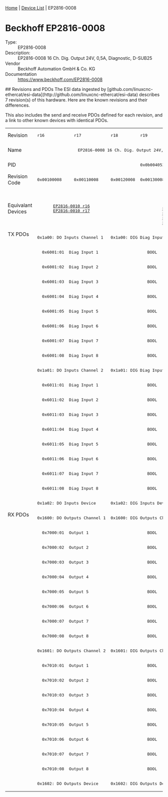 <div class="nav"><a href="/esi-data">Home</a> | <a href="/esi-data/devices">Device List</a> | EP2816-0008</div>

#  Beckhoff EP2816-0008

<dl>
  <dt>Type:</dt><dd>EP2816-0008</dd>
  <dt>Description:</dt><dd>EP2816-0008 16 Ch. Dig. Output 24V, 0,5A, Diagnostic, D-SUB25</dd>
  <dt>Vendor</dt><dd>Beckhoff Automation GmbH & Co. KG</dd>
  <dt>Documentation</dt><dd><a href="https://www.beckhoff.com/EP2816-0008">https://www.beckhoff.com/EP2816-0008</a></dd>
</dl>
## Revisions and PDOs
The ESI data ingested by [github.com/linuxcnc-ethercat/esi-data](http://github.com/linuxcnc-ethercat/esi-data) describes 7 revision(s) of this hardware.  Here are the known revisions and their differences.

This also includes the send and receive PDOs defined for each revision, and a link to other known devices with identical PDOs.

<table>
<tr >
<td class="first">Revision</td>
<td ><pre>r16</pre></td>
<td ><pre>r17</pre></td>
<td ><pre>r18</pre></td>
<td ><pre>r19</pre></td>
<td ><pre>r20</pre></td>
<td ><pre>r21</pre></td>
<td ><pre>r22</pre></td>
</tr>
<tr >
<td class="first">Name</td>
<td  colspan=7 align="center"><pre>EP2816-0008 16 Ch. Dig. Output 24V, 0,5A, Diagnostic, D-SUB25</pre></td>
</tr>
<tr >
<td class="first">PID</td>
<td  colspan=7 align="center"><pre>0x0b004052</pre></td>
</tr>
<tr >
<td class="first">Revision Code</td>
<td ><pre>0x00100008</pre></td>
<td ><pre>0x00110008</pre></td>
<td ><pre>0x00120008</pre></td>
<td ><pre>0x00130008</pre></td>
<td ><pre>0x00140008</pre></td>
<td ><pre>0x00150008</pre></td>
<td ><pre>0x00160008</pre></td>
</tr>
<tr >
<td class="first">Equivalant Devices</td>
<td  colspan=2 align="center"><pre><a href="EP2816-0010">EP2816-0010 r16</a><br/><a href="EP2816-0010">EP2816-0010 r17</a></pre></td>
<td ></td>
<td  colspan=3 align="center"><pre><a href="EP2816-0010">EP2816-0010 r19</a><br/><a href="EP2816-0010">EP2816-0010 r20</a><br/><a href="EP2816-0010">EP2816-0010 r21</a><br/><a href="EPP2816-0008">EPP2816-0008 r16</a><br/><a href="EPP2816-0008">EPP2816-0008 r17</a><br/><a href="EPP2816-0010">EPP2816-0010 r16</a><br/><a href="EPP2816-0010">EPP2816-0010 r17</a></pre></td>
<td ><pre><a href="EP2816-0010">EP2816-0010 r22</a><br/><a href="EPP2816-0003">EPP2816-0003 r16</a><br/><a href="EPP2816-0008">EPP2816-0008 r18</a><br/><a href="EPP2816-0010">EPP2816-0010 r18</a></pre></td>
</tr>
<tr class="txpdo pdosection">
<td class="first" rowspan=19 valign=top>TX PDOs</td>
<td colspan=2 align="left"><pre>0x1a00: DO Inputs Channel 1</pre></td>
<td colspan=5 align="left"><pre>0x1a00: DIG Diag Inputs  Channel 1</pre></td>
<td></td>
</tr>
<tr class="txpdo">
<td  colspan=7 align="left"><pre>  0x6001:01  Diag Input 1                    BOOL</pre></td>
</tr>
<tr class="txpdo">
<td  colspan=7 align="left"><pre>  0x6001:02  Diag Input 2                    BOOL</pre></td>
</tr>
<tr class="txpdo">
<td  colspan=7 align="left"><pre>  0x6001:03  Diag Input 3                    BOOL</pre></td>
</tr>
<tr class="txpdo">
<td  colspan=7 align="left"><pre>  0x6001:04  Diag Input 4                    BOOL</pre></td>
</tr>
<tr class="txpdo">
<td  colspan=7 align="left"><pre>  0x6001:05  Diag Input 5                    BOOL</pre></td>
</tr>
<tr class="txpdo">
<td  colspan=7 align="left"><pre>  0x6001:06  Diag Input 6                    BOOL</pre></td>
</tr>
<tr class="txpdo">
<td  colspan=7 align="left"><pre>  0x6001:07  Diag Input 7                    BOOL</pre></td>
</tr>
<tr class="txpdo">
<td  colspan=7 align="left"><pre>  0x6001:08  Diag Input 8                    BOOL</pre></td>
</tr>
<tr class="txpdo pdosection">
<td  colspan=2 align="left"><pre>0x1a01: DO Inputs Channel 2</pre></td>
<td  colspan=5 align="left"><pre>0x1a01: DIG Diag Inputs  Channel 2</pre></td>
</tr>
<tr class="txpdo">
<td  colspan=7 align="left"><pre>  0x6011:01  Diag Input 1                    BOOL</pre></td>
</tr>
<tr class="txpdo">
<td  colspan=7 align="left"><pre>  0x6011:02  Diag Input 2                    BOOL</pre></td>
</tr>
<tr class="txpdo">
<td  colspan=7 align="left"><pre>  0x6011:03  Diag Input 3                    BOOL</pre></td>
</tr>
<tr class="txpdo">
<td  colspan=7 align="left"><pre>  0x6011:04  Diag Input 4                    BOOL</pre></td>
</tr>
<tr class="txpdo">
<td  colspan=7 align="left"><pre>  0x6011:05  Diag Input 5                    BOOL</pre></td>
</tr>
<tr class="txpdo">
<td  colspan=7 align="left"><pre>  0x6011:06  Diag Input 6                    BOOL</pre></td>
</tr>
<tr class="txpdo">
<td  colspan=7 align="left"><pre>  0x6011:07  Diag Input 7                    BOOL</pre></td>
</tr>
<tr class="txpdo">
<td  colspan=7 align="left"><pre>  0x6011:08  Diag Input 8                    BOOL</pre></td>
</tr>
<tr class="txpdo pdosection">
<td  colspan=2 align="left"><pre>0x1a02: DO Inputs Device</pre></td>
<td  colspan=5 align="left"><pre>0x1a02: DIG Inputs Device</pre></td>
</tr>
<tr class="rxpdo pdosection">
<td class="first" rowspan=19 valign=top>RX PDOs</td>
<td colspan=2 align="left"><pre>0x1600: DO Outputs Channel 1</pre></td>
<td colspan=5 align="left"><pre>0x1600: DIG Outputs Channel 1</pre></td>
<td></td>
</tr>
<tr class="rxpdo">
<td  colspan=7 align="left"><pre>  0x7000:01  Output 1                        BOOL</pre></td>
</tr>
<tr class="rxpdo">
<td  colspan=7 align="left"><pre>  0x7000:02  Output 2                        BOOL</pre></td>
</tr>
<tr class="rxpdo">
<td  colspan=7 align="left"><pre>  0x7000:03  Output 3                        BOOL</pre></td>
</tr>
<tr class="rxpdo">
<td  colspan=7 align="left"><pre>  0x7000:04  Output 4                        BOOL</pre></td>
</tr>
<tr class="rxpdo">
<td  colspan=7 align="left"><pre>  0x7000:05  Output 5                        BOOL</pre></td>
</tr>
<tr class="rxpdo">
<td  colspan=7 align="left"><pre>  0x7000:06  Output 6                        BOOL</pre></td>
</tr>
<tr class="rxpdo">
<td  colspan=7 align="left"><pre>  0x7000:07  Output 7                        BOOL</pre></td>
</tr>
<tr class="rxpdo">
<td  colspan=7 align="left"><pre>  0x7000:08  Output 8                        BOOL</pre></td>
</tr>
<tr class="rxpdo pdosection">
<td  colspan=2 align="left"><pre>0x1601: DO Outputs Channel 2</pre></td>
<td  colspan=5 align="left"><pre>0x1601: DIG Outputs Channel 2</pre></td>
</tr>
<tr class="rxpdo">
<td  colspan=7 align="left"><pre>  0x7010:01  Output 1                        BOOL</pre></td>
</tr>
<tr class="rxpdo">
<td  colspan=7 align="left"><pre>  0x7010:02  Output 2                        BOOL</pre></td>
</tr>
<tr class="rxpdo">
<td  colspan=7 align="left"><pre>  0x7010:03  Output 3                        BOOL</pre></td>
</tr>
<tr class="rxpdo">
<td  colspan=7 align="left"><pre>  0x7010:04  Output 4                        BOOL</pre></td>
</tr>
<tr class="rxpdo">
<td  colspan=7 align="left"><pre>  0x7010:05  Output 5                        BOOL</pre></td>
</tr>
<tr class="rxpdo">
<td  colspan=7 align="left"><pre>  0x7010:06  Output 6                        BOOL</pre></td>
</tr>
<tr class="rxpdo">
<td  colspan=7 align="left"><pre>  0x7010:07  Output 7                        BOOL</pre></td>
</tr>
<tr class="rxpdo">
<td  colspan=7 align="left"><pre>  0x7010:08  Output 8                        BOOL</pre></td>
</tr>
<tr class="rxpdo pdosection">
<td  colspan=2 align="left"><pre>0x1602: DO Outputs Device</pre></td>
<td  colspan=5 align="left"><pre>0x1602: DIG Outputs Device</pre></td>
</tr>
</table>
